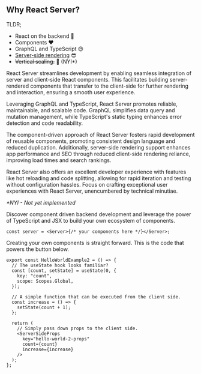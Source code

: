 ## Why React Server?

TLDR;

- React on the backend 🙌
- Components ❤️
- GraphQL and TypeScript 😍
- [Server-side rendering](/SSR) 😎
- ~~Vertical scaling.~~ 🚀 (NYI\*)

React Server streamlines development by enabling seamless integration of server and client-side React components. This facilitates building server-rendered components that transfer to the client-side for further rendering and interaction, ensuring a smooth user experience.

Leveraging GraphQL and TypeScript, React Server promotes reliable, maintainable, and scalable code. GraphQL simplifies data query and mutation management, while TypeScript's static typing enhances error detection and code readability.

The component-driven approach of React Server fosters rapid development of reusable components, promoting consistent design language and reduced duplication. Additionally, server-side rendering support enhances app performance and SEO through reduced client-side rendering reliance, improving load times and search rankings.

React Server also offers an excellent developer experience with features like hot reloading and code splitting, allowing for rapid iteration and testing without configuration hassles. Focus on crafting exceptional user experiences with React Server, unencumbered by technical minutiae.

_\*NYI - Not yet implemented_

Discover component driven backend development and leverage the power of TypeScript and JSX to build your own ecosystem of components.

```tsx
const server = <Server>{/* your components here */}</Server>; 
```

Creating your own components is straight forward. This is the code that powers the button below.

```tsx
export const HelloWorldExample2 = () => {
  // The useState hook looks familiar?
  const [count, setState] = useState(0, {
    key: "count",
    scope: Scopes.Global,
  });

  // A simple function that can be executed from the client side.
  const increase = () => {
    setState(count + 1);
  };

  return (
    // Simply pass down props to the client side.
    <ServerSideProps
      key="hello-world-2-props"
      count={count}
      increase={increase}
    />
  );
};
```

